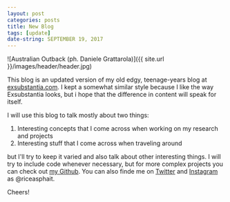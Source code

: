 ```yaml
---
layout: post
categories: posts
title: New Blog
tags: [update]
date-string: SEPTEMBER 19, 2017
---
```


![Australian Outback (ph. Daniele Grattarola)]({{ site.url }}/images/header/header.jpg)

This blog is an updated version of my old edgy, teenage-years blog at <a href="http://exsubstantia.com">exsubstantia.com</a>.
I kept a somewhat similar style because I like the way Exsubstantia looks, but i hope that the difference in content
will speak for itself.

I will use this blog to talk mostly about two things: 

1. Interesting concepts that I come across when working on my research and projects
2. Interesting stuff that I come across when traveling around

but I'll try to keep it varied and also talk about other interesting things. 
I will try to include code whenever necessary, but for more complex projects you can check out [my Github](https://github.com/danielegrattarola).
You can also finde me on [Twitter](https://twitter.com/riceasphait) and [Instagram](https://www.instagram.com/riceasphait/) as @riceasphait.

Cheers!
